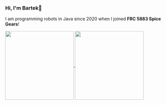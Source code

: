 ### Hi, I'm Bartek👋
I am programming robots in Java since 2020 when I joined **FRC 5883 Spice Gears**!

<a href=https://github.com/anuraghazra/github-readme-stats>
<img height=220 align="center" src=
  "https://github-readme-stats.vercel.app/api?username=bartekdylewski&hide=stars,issues&show=reviews,prs_merged,prs_merged_percentage&include_all_commits=true&hide_rank=true&show_icons=true&bg_color=0000066f&hide_border=true&theme=midnight-purple"/>
</a>
<a href=https://github.com/anuraghazra/github-readme-stats>
<img height=220 align="center" src=
  "https://github-readme-stats.vercel.app/api/top-langs/?username=bartekdylewski&layout=donut&bg_color=0000066f&hide_border=true&theme=midnight-purple"/>
</a>




<!--
theme 
&bg_color=0000066f&hide_border=true&theme=midnight-purple#gh-dark-mode-only
&theme=graywhite#gh-light-mode-only


**bartekdylewski/bartekdylewski** is a ✨ _special_ ✨ repository because its `README.md` (this file) appears on your GitHub profile.

Here are some ideas to get you started:

- 🔭 I’m currently working on ...
- 🌱 I’m currently learning ...
- 👯 I’m looking to collaborate on ...
- 🤔 I’m looking for help with ...
- 💬 Ask me about ...
- 📫 How to reach me: ...
- 😄 Pronouns: ...
- ⚡ Fun fact: ...
-->

